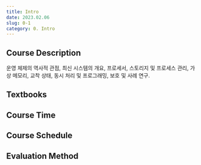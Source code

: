```yaml
---
title: Intro
date: 2023.02.06
slug: 0-1
category: 0. Intro
---
```


## Course Description

운영 체제의 역사적 관점, 최신 시스템의 개요, 프로세서, 스토리지 및 프로세스 관리, 가상 메모리, 교착 상태, 동시 처리 및 프로그래밍, 보호 및 사례 연구.


## Textbooks


## Course Time


## Course Schedule


## Evaluation Method
